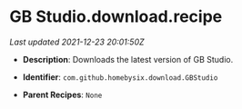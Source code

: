# GB Studio.download.recipe

_Last updated 2021-12-23 20:01:50Z_

- **Description**: Downloads the latest version of GB Studio.

- **Identifier**: `com.github.homebysix.download.GBStudio`

- **Parent Recipes**: `None`
